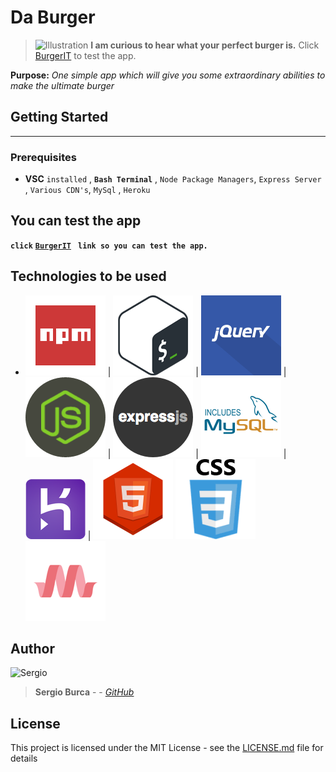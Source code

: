 # Da Burger
> ![Illustration](https://cdn3.iconfinder.com/data/icons/yummicon-pro/100/063_Hamburger-512.png)
**I am curious to hear what your perfect burger is.**
Click  [BurgerIT](https://safe-dawn-71531.herokuapp.com/) to test the app.

**Purpose:** _One simple app which will give you some extraordinary abilities to make the ultimate burger_

## Getting Started
____
> 
### Prerequisites
* **VSC** `installed` , **`Bash Terminal`** , `Node Package Managers`, `Express Server` ,  `Various CDN's`, `MySql` , `Heroku`

## You can test the app 
**`click`** [**`BurgerIT`**](https://safe-dawn-71531.herokuapp.com/) **` link so you can test the app.`** 

## Technologies to be used 

* ![NPM](public/assets/images/npm2.png) | ![_BASH terminal_](public/assets/images/bash.png) | ![**jQuery**](public/assets/images/jquery.png) | ![**Node.js**](public/assets/images/nodejs.png) |  ![**Express Server**](public/assets/images/expressjs.png) | ![**MySQL & ORM**](public/assets/images/mysql.png) | ![**Heroku for deployment**](public/assets/images/heroku.png) | ![`HTML`](public/assets/images/html5.png) ![``CSS``](public/assets/images/css.png) ![_`Materialize`_ ](public/assets/images/materialize.png)

## Author

![Sergio](https://www.shareicon.net/data/128x128/2016/03/24/738611_people_512x512.png)
> **Sergio Burca** - - [*GitHub*](https://github.com/mecaniser)

## License

This project is licensed under the MIT License - see the [LICENSE.md](LICENSE.md) file for details





